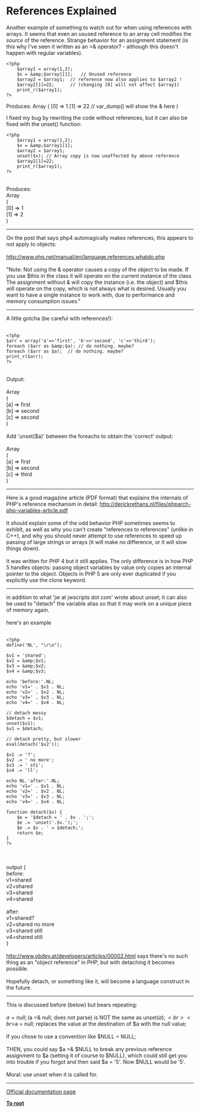 # References Explained



Another example of something to watch out for when using references with arrays.  It seems that even an usused reference to an array cell modifies the *source* of the reference.  Strange behavior for an assignment statement (is this why I&apos;ve seen it written as an =&amp; operator?  - although this doesn&apos;t happen with regular variables).<br>

```
<?php
    $array1 = array(1,2);
    $x = &amp;$array1[1];   // Unused reference
    $array2 = $array1;  // reference now also applies to $array2 !
    $array2[1]=22;      // (changing [0] will not affect $array1)
    print_r($array1);
?>
```

Produces:
    Array
    (
    [0] => 1
    [1] => 22    // var_dump() will show the &amp; here
    )

I fixed my bug by rewriting the code without references, but it can also be fixed with the unset() function:


```
<?php
    $array1 = array(1,2);
    $x = &amp;$array1[1];
    $array2 = $array1;
    unset($x); // Array copy is now unaffected by above reference
    $array2[1]=22;
    print_r($array1);
?>
```
<br>Produces:<br>    Array<br>    (<br>    [0] =&gt; 1<br>    [1] =&gt; 2<br>    )  

---

On the post that says php4 automagically makes references, this appears to *not* apply to objects:<br><br>http://www.php.net/manual/en/language.references.whatdo.php<br><br>"Note:  Not using the &amp; operator causes a copy of the object to be made. If you use $this in the class it will operate on the current instance of the class. The assignment without &amp; will copy the instance (i.e. the object) and $this will operate on the copy, which is not always what is desired. Usually you want to have a single instance to work with, due to performance and memory consumption issues."  

---

A little gotcha (be careful with references!):<br><br>

```
<?php
$arr = array('a'=>'first', 'b'=>'second', 'c'=>'third');
foreach ($arr as &amp;$a); // do nothing. maybe?
foreach ($arr as $a);  // do nothing. maybe?
print_r($arr);
?>
```
<br>Output:<br><br>Array<br>(<br>    [a] =&gt; first<br>    [b] =&gt; second<br>    [c] =&gt; second<br>)<br><br>Add &apos;unset($a)&apos; between the foreachs to obtain the &apos;correct&apos; output:<br><br>Array<br>(<br>    [a] =&gt; first<br>    [b] =&gt; second<br>    [c] =&gt; third<br>)  

---

Here is a good magazine article (PDF format) that explains the internals of PHP&apos;s reference mechanism in detail: http://derickrethans.nl/files/phparch-php-variables-article.pdf<br><br>It should explain some of the odd behavior PHP sometimes seems to exhibit, as well as why you can&apos;t create "references to references" (unlike in C++), and why you should never attempt to use references to speed up passing of large strings or arrays (it will make no difference, or it will slow things down).<br><br>It was written for PHP 4 but it still applies. The only difference is in how PHP 5 handles objects: passing object variables by value only copies an internal pointer to the object. Objects in PHP 5 are only ever duplicated if you explicitly use the clone keyword.  

---

in addition to what &apos;jw at jwscripts dot com&apos; wrote about unset; it can also be used to "detach" the variable alias so that it may work on a unique piece of memory again.<br><br>here&apos;s an example<br><br>

```
<?php
define('NL', "\r\n");

$v1 = 'shared';
$v2 = &amp;$v1;
$v3 = &amp;$v2;
$v4 = &amp;$v3;

echo 'before:'.NL;
echo 'v1=' . $v1 . NL;
echo 'v2=' . $v2 . NL;
echo 'v3=' . $v3 . NL;
echo 'v4=' . $v4 . NL;

// detach messy
$detach = $v1;
unset($v1);
$v1 = $detach;

// detach pretty, but slower
eval(detach('$v2'));

$v1 .= '?';
$v2 .= ' no more';
$v3 .= ' sti';
$v4 .= 'll';

echo NL.'after:'.NL;
echo 'v1=' . $v1 . NL;
echo 'v2=' . $v2 . NL;
echo 'v3=' . $v3 . NL;
echo 'v4=' . $v4 . NL;

function detach($v) {
    $e = '$detach = ' . $v . ';';
    $e .= 'unset('.$v.');';
    $e .= $v . ' = $detach;';
    return $e;
}
?>
```
<br><br>output {<br>before:<br>v1=shared<br>v2=shared<br>v3=shared<br>v4=shared<br><br>after:<br>v1=shared?<br>v2=shared no more<br>v3=shared still<br>v4=shared still<br>}<br><br>http://www.obdev.at/developers/articles/00002.html says there&apos;s no such thing as an "object reference" in PHP, but with detaching it becomes possible.<br><br>Hopefully detach, or something like it, will become a language construct in the future.  

---

This is discussed before (below) but bears repeating:<br><br>$a = null; ($a =&amp; null; does not parse) is NOT the same as unset($a);<br><br>$a = null; replaces the value at the destination of $a with the null value;<br><br>If you chose to use a convention like $NULL = NULL;<br><br>THEN, you could say $a =&amp; $NULL to break any previous reference assignment to $a (setting it of course to $NULL), which could still get you into trouble if you forgot and then said $a = &apos;5&apos;. Now $NULL would be &apos;5&apos;.<br><br>Moral: use unset when it is called for.  

---

[Official documentation page](https://www.php.net/manual/en/language.references.php)

**[To root](/README.md)**